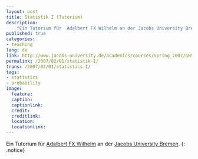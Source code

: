 ```yaml
---
layout: post
title: Statistik I (Tutorium)
description:
    "Ein Tutorium für  Adalbert FX Wilhelm an der Jacobs University Bremen"
published: true
categories:
- teaching
lang: de
link: http://www.jacobs-university.de/academics/courses/Spring_2007/SHSS/990102_4/
permalink: /2007/02/01/statistik-I/
trans: /2007/02/01/statistics-I/
tags:
- statistics
- probability
image:
  feature:
  caption:
  captionlink:
  credit:
  creditlink:
  location:
  locationlink:
---
```


Ein Tutorium für [Adalbert FX Wilhelm](https://www.jacobs-university.de/directory/awilhelm) an der [Jacobs University Bremen](http://www.jacobs-university.de).
{: .notice}